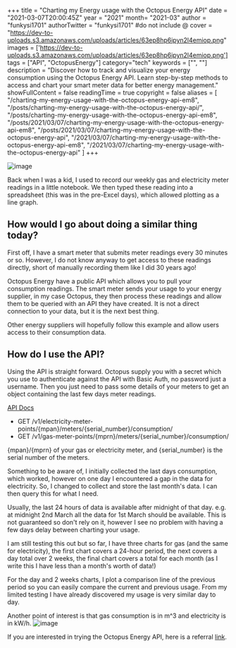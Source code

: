 +++
title = "Charting my Energy usage with the Octopus Energy API"
date = "2021-03-07T20:00:45Z"
year = "2021"
month= "2021-03"
author = "funkysi1701"
authorTwitter = "funkysi1701" #do not include @
cover = "https://dev-to-uploads.s3.amazonaws.com/uploads/articles/63ep8hp6ipyn2l4emiop.png"
images = ['https://dev-to-uploads.s3.amazonaws.com/uploads/articles/63ep8hp6ipyn2l4emiop.png']
tags = ["API", "OctopusEnergy"]
category="tech"
keywords = ["", ""]
description = "Discover how to track and visualize your energy consumption using the Octopus Energy API. Learn step-by-step methods to access and chart your smart meter data for better energy management."
showFullContent = false
readingTime = true
copyright = false
aliases = [
    "/charting-my-energy-usage-with-the-octopus-energy-api-em8",
    "/posts/charting-my-energy-usage-with-the-octopus-energy-api/",
    "/posts/charting-my-energy-usage-with-the-octopus-energy-api-em8",
    "/posts/2021/03/07/charting-my-energy-usage-with-the-octopus-energy-api-em8",
    "/posts/2021/03/07/charting-my-energy-usage-with-the-octopus-energy-api",
    "/2021/03/07/charting-my-energy-usage-with-the-octopus-energy-api-em8",
    "/2021/03/07/charting-my-energy-usage-with-the-octopus-energy-api"
]
+++

![image](https://dev-to-uploads.s3.amazonaws.com/uploads/articles/63ep8hp6ipyn2l4emiop.png)
 
Back when I was a kid, I used to record our weekly gas and electricity meter readings in a little notebook. We then typed these reading into a spreadsheet (this was in the pre-Excel days), which allowed plotting as a line graph.

## How would I go about doing a similar thing today? 

First off, I have a smart meter that submits meter readings every 30 minutes or so. However, I do not know anyway to get access to these readings directly, short of manually recording them like I did 30 years ago!

Octopus Energy have a public API which allows you to pull your consumption readings. The smart meter sends your usage to your energy supplier, in my case Octopus, they then process these readings and allow them to be queried with an API they have created. It is not a direct connection to your data, but it is the next best thing.

Other energy suppliers will hopefully follow this example and allow users access to their consumption data.

## How do I use the API?

Using the API is straight forward. Octopus supply you with a secret which you use to authenticate against the API with Basic Auth, no password just a username. Then you just need to pass some details of your meters to get an object containing the last few days meter readings. 

[API Docs](https://developer.octopus.energy/docs/api/)

* GET /v1/electricity-meter-points/{mpan}/meters/{serial_number}/consumption/
* GET /v1/gas-meter-points/{mprn}/meters/{serial_number}/consumption/

{mpan}/{mprn} of your gas or electricity meter, and {serial_number} is the serial number of the meters.

Something to be aware of, I initially collected the last days consumption, which worked, however on one day I encountered a gap in the data for electricity. So, I changed to collect and store the last month's data. I can then query this for what I need. 

Usually, the last 24 hours of data is available after midnight of that day. e.g. at midnight 2nd March all the data for 1st March should be available. This is not guaranteed so don't rely on it, however I see no problem with having a few days delay between charting your usage.

I am still testing this out but so far, I have three charts for gas (and the same for electricity), the first chart covers a 24-hour period, the next covers a day total over 2 weeks, the final chart covers a total for each month (as I write this I have less than a month's worth of data!)

For the day and 2 weeks charts, I plot a comparison line of the previous period so you can easily compare the current and previous usage. From my limited testing I have already discovered my usage is very similar day to day. 

Another point of interest is that gas consumption is in m^3 and electricity is in kW/h.
![image](https://dev-to-uploads.s3.amazonaws.com/uploads/articles/r5d35ceh0q5zgc15vos8.png)

If you are interested in trying the Octopus Energy API, here is a referral [link](https://share.octopus.energy/amber-eel-810).

